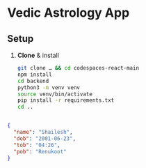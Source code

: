 # Vedic Astrology App

## Setup

1. **Clone** & install
   ```bash
   git clone … && cd codespaces-react-main
   npm install
   cd backend
   python3 -m venv venv
   source venv/bin/activate
   pip install -r requirements.txt
   cd ..



```json
{
  "name": "Shailesh",
  "dob": "2001-06-23",
  "tob": "04:26",
  "pob": "Renukoot"
}
```